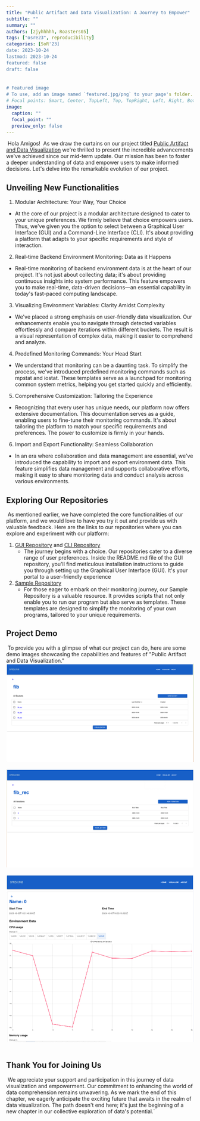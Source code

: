 ```yaml
---
title: "Public Artifact and Data Visualization: A Journey to Empower"
subtitle: ""
summary: ""
authors: [zjyhhhhh, Roasters05]
tags: ["osre23", reproducibility]
categories: [SoR'23]
date: 2023-10-24
lastmod: 2023-10-24
featured: false
draft: false
​
​
# Featured image
# To use, add an image named `featured.jpg/png` to your page's folder.
# Focal points: Smart, Center, TopLeft, Top, TopRight, Left, Right, BottomLeft, Bottom, BottomRight.
image:
  caption: ""
  focal_point: ""
  preview_only: false
---
```


​
Hola Amigos!
​
As we draw the curtains on our project titled [Public Artifact and Data Visualization](/project/osre23/intel/artifactviz) we're thrilled to present the incredible advancements we've achieved since our mid-term update. Our mission has been to foster a deeper understanding of data and empower users to make informed decisions. Let's delve into the remarkable evolution of our project.

## Unveiling New Functionalities

1. Modular Architecture: Your Way, Your Choice

- At the core of our project is a modular architecture designed to cater to your unique preferences. We firmly believe that choice empowers users. Thus, we've given you the option to select between a Graphical User Interface (GUI) and a Command-Line Interface (CLI). It's about providing a platform that adapts to your specific requirements and style of interaction.

2. Real-time Backend Environment Monitoring: Data as it Happens

- Real-time monitoring of backend environment data is at the heart of our project. It's not just about collecting data; it's about providing continuous insights into system performance. This feature empowers you to make real-time, data-driven decisions—an essential capability in today's fast-paced computing landscape.

3. Visualizing Environment Variables: Clarity Amidst Complexity

- We've placed a strong emphasis on user-friendly data visualization. Our enhancements enable you to navigate through detected variables effortlessly and compare iterations within different buckets. The result is a visual representation of complex data, making it easier to comprehend and analyze.

4. Predefined Monitoring Commands: Your Head Start

- We understand that monitoring can be a daunting task. To simplify the process, we've introduced predefined monitoring commands such as mpstat and iostat. These templates serve as a launchpad for monitoring common system metrics, helping you get started quickly and efficiently.

5. Comprehensive Customization: Tailoring the Experience

- Recognizing that every user has unique needs, our platform now offers extensive documentation. This documentation serves as a guide, enabling users to fine-tune their monitoring commands. It's about tailoring the platform to match your specific requirements and preferences. The power to customize is firmly in your hands.

6. Import and Export Functionality: Seamless Collaboration

- In an era where collaboration and data management are essential, we've introduced the capability to import and export environment data. This feature simplifies data management and supports collaborative efforts, making it easy to share monitoring data and conduct analysis across various environments.

## Exploring Our Repositories

​
As mentioned earlier, we have completed the core functionalities of our platform, and we would love to have you try it out and provide us with valuable feedback. Here are the links to our repositories where you can explore and experiment with our platform:
​

1. [GUI Repository](https://github.com/PublicExperimentDatabase/PublicExperimentGUI) and [CLI Repository](https://github.com/PublicExperimentDatabase/PublicExperimentCLI)
   - The journey begins with a choice. Our repositories cater to a diverse range of user preferences. Inside the README.md file of the GUI repository, you'll find meticulous installation instructions to guide you through setting up the Graphical User Interface (GUI). It's your portal to a user-friendly experience
2. [Sample Repository](https://github.com/PublicExperimentDatabase/test-experiment)
   - For those eager to embark on their monitoring journey, our Sample Repository is a valuable resource. It provides scripts that not only enable you to run our program but also serve as templates. These templates are designed to simplify the monitoring of your own programs, tailored to your unique requirements.
     ​

## Project Demo

​
To provide you with a glimpse of what our project can do, here are some demo images showcasing the capabilities and features of "Public Artifact and Data Visualization."
​
![](feature1.png)
​
![](feature2.png)
​
![](feature3.png)
​

## Thank You for Joining Us

​
We appreciate your support and participation in this journey of data visualization and empowerment. Our commitment to enhancing the world of data comprehension remains unwavering. As we mark the end of this chapter, we eagerly anticipate the exciting future that awaits in the realm of data visualization. The path doesn't end here; it's just the beginning of a new chapter in our collective exploration of data's potential.`
​
